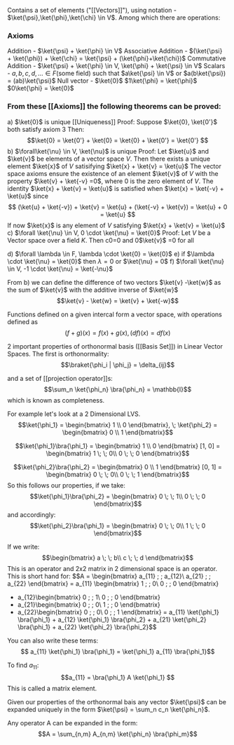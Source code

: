 Contains a set of elements ("[[Vectors]]"), using notation - $\ket{\psi},\ket{\phi},\ket{\chi} \in V$. Among which there are operations:

### Axioms
Addition - $\ket{\psi} + \ket{\phi} \in V$
Associative Addition - $(\ket{\psi} + \ket{\phi}) + \ket{\chi} = \ket{\psi} + (\ket{\phi}+\ket{\chi})$
Commutative Addition - $\ket{\psi} + \ket{\phi} \in V, \ket{\phi} + \ket{\psi} \in V$
Scalars - $a,b,c,d,... \in  F$(some field) such that $a\ket{\psi} \in V$ or $a(b\ket{\psi}) = (ab)\ket{\psi}$
Null vector -  $\ket{0}$
$1\ket{\phi} = \ket{\phi}$
$0\ket{\phi} = \ket{0}$

### From these [[Axioms]] the following theorems can be proved:
a) $\ket{0}$ is unique [[Uniqueness]]
Proof: 
Suppose $\ket{0}, \ket{0'}$ both satisfy axiom 3
Then: $$\ket{0} = \ket{0'} + \ket{0} = \ket{0} + \ket{0'} = \ket{0'} $$
b) $\forall\ket{\nu} \in V, \ket{\nu}$ is unique
Proof:
Let $\ket{u}$ and $\ket{v}$ be elements of a vector space $V$. Then there exists a unique element $\ket{x}$ of $V$ satisifying $\ket{x} + \ket{v} = \ket{u}$
The vector space axioms ensure the existence of an element $\ket{v}$ of $V$ with the property $\ket{v} + \ket{-v} =0$, where 0 is the zero element of $V$. The identity $\ket{x} + \ket{v} = \ket{u}$ is satisfied when $\ket{x} = \ket{-v} + \ket{u}$ since
$$
(\ket{u} + \ket{-v}) + \ket{v} = \ket{u} + (\ket{-v} + \ket{v}) = \ket{u} + 0 = \ket{u}
$$
If now $\ket{x}$ is any element of $V$ satisfying $\ket{x} + \ket{v} = \ket{u}$
c) $\forall \ket{\nu} \in V, 0 \cdot \ket{\nu} = \ket{0}$
Proof:
Let $V$ be a Vector space over a field $K$. Then c0=0 and 0$\ket{v}$ =0 for all 

d) $\forall \lambda \in F, \lambda \cdot \ket{0} = \ket{0}$
e) if $\lambda \cdot \ket{\nu} = \ket{0}$ then $\lambda = 0$ or $\ket{\nu} = 0$
f) $\forall \ket{\nu} \in V, -1 \cdot \ket{\nu} = \ket{-\nu}$

From b) we can define the difference of two vectors $\ket{v} -\ket{w}$ as the sum of $\ket{v}$ with the additive inverse of $\ket{w}$
$$\ket{v} - \ket{w} = \ket{v} + \ket{-w}$$

Functions defined on a given intercal form a vector space, with operations defined as $$(f+g)(x) = f(x) + g(x), (df)(x)=df(x)$$

2 important properties of orthonormal basis ([[Basis Set]]) in Linear Vector Spaces. The first is orthonormality: 
$$\braket{\phi_i | \phi_j} = \delta_{ij}$$

and a set of [[projection operator]]s: 
$$\sum_n \ket{\phi_n} \bra{\phi_n} = \mathbb{I}$$ 
which is known as completeness. 

For example let's look at a 2 Dimensional LVS.
$$\ket{\phi_1} = 
\begin{bmatrix}
	1 \\
	0
\end{bmatrix}, \;
\ket{\phi_2} = 
\begin{bmatrix}
	0 \\
	1
\end{bmatrix}$$

$$\ket{\phi_1}\bra{\phi_1} = 
\begin{bmatrix}
	1 \\
	0
\end{bmatrix} [1, 0] = 
\begin{bmatrix}
	1 \; \; 0\\
	0 \; \; 0
\end{bmatrix}$$

$$\ket{\phi_2}\bra{\phi_2} = 
\begin{bmatrix}
	0 \\
	1
\end{bmatrix} [0, 1] = 
\begin{bmatrix}
	0 \; \; 0\\
	0 \; \; 1
\end{bmatrix}$$
So this follows our properties, if we take:
$$\ket{\phi_1}\bra{\phi_2} = 
\begin{bmatrix}
	0 \; \; 1\\
	0 \; \; 0
\end{bmatrix}$$
and accordingly: 
$$\ket{\phi_2}\bra{\phi_1} = 
\begin{bmatrix}
	0 \; \; 0\\
	1 \; \; 0
\end{bmatrix}$$

If we write: 
$$\begin{bmatrix}
	a \; \; b\\
	c \; \; d
\end{bmatrix}$$
This is an operator and 2x2 matrix in 2 dimensional space is an operator. This is short hand for: 
$$A = \begin{bmatrix}
	a_{11} \; \; a_{12}\\
	a_{21} \; \; a_{22}
\end{bmatrix} 
= a_{11} \begin{bmatrix}
	1 \; \; 0\\
	0 \; \; 0
\end{bmatrix}
+ a_{12}\begin{bmatrix}
	0 \; \; 1\\
	0 \; \; 0
\end{bmatrix}
+ a_{21}\begin{bmatrix}
	0 \; \; 0\\
	1 \; \; 0
\end{bmatrix} 
+ a_{22}\begin{bmatrix}
	0 \; \; 0\\
	0 \; \; 1
\end{bmatrix}
= a_{11} \ket{\phi_1} \bra{\phi_1} + a_{12} \ket{\phi_1} \bra{\phi_2} + a_{21} \ket{\phi_2} \bra{\phi_1} + a_{22} \ket{\phi_2} \bra{\phi_2}$$

You can also write these terms: 
$$ a_{11} \ket{\phi_1} \bra{\phi_1} = \ket{\phi_1} a_{11} \bra{\phi_1}$$

To find $a_{11}$: 
$$a_{11} = \bra{\phi_1} A \ket{\phi_1} $$
This is called a matrix element. 

Given our properties of the orthonormal bais any vector $\ket{\psi}$ can be expanded uniquely in the form $\ket{\psi} = \sum_n c_n \ket{\phi_n}$.

Any operator A can be expanded in the form: 
$$A = \sum_{n,m} A_{n,m} \ket{\phi_n} \bra{\phi_m}$$
